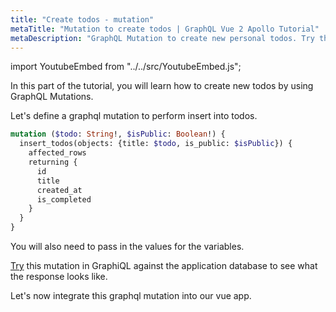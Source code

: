 ```yaml
---
title: "Create todos - mutation"
metaTitle: "Mutation to create todos | GraphQL Vue 2 Apollo Tutorial"
metaDescription: "GraphQL Mutation to create new personal todos. Try the mutation in GraphiQL, passing the Authorization token to get authenticated results."
---
```


import YoutubeEmbed from "../../src/YoutubeEmbed.js";

<YoutubeEmbed link="https://www.youtube.com/embed/S6R2aQ3z2f4" />

In this part of the tutorial, you will learn how to create new todos by using GraphQL Mutations.

Let's define a graphql mutation to perform insert into todos.

```graphql
mutation ($todo: String!, $isPublic: Boolean!) {
  insert_todos(objects: {title: $todo, is_public: $isPublic}) {
    affected_rows
    returning {
      id
      title
      created_at
      is_completed
    }
  }
}
```

You will also need to pass in the values for the variables.

[Try](https://hasura.io/learn/graphql/graphiql) this mutation in GraphiQL against the application database to see what the response looks like.

Let's now integrate this graphql mutation into our vue app.

